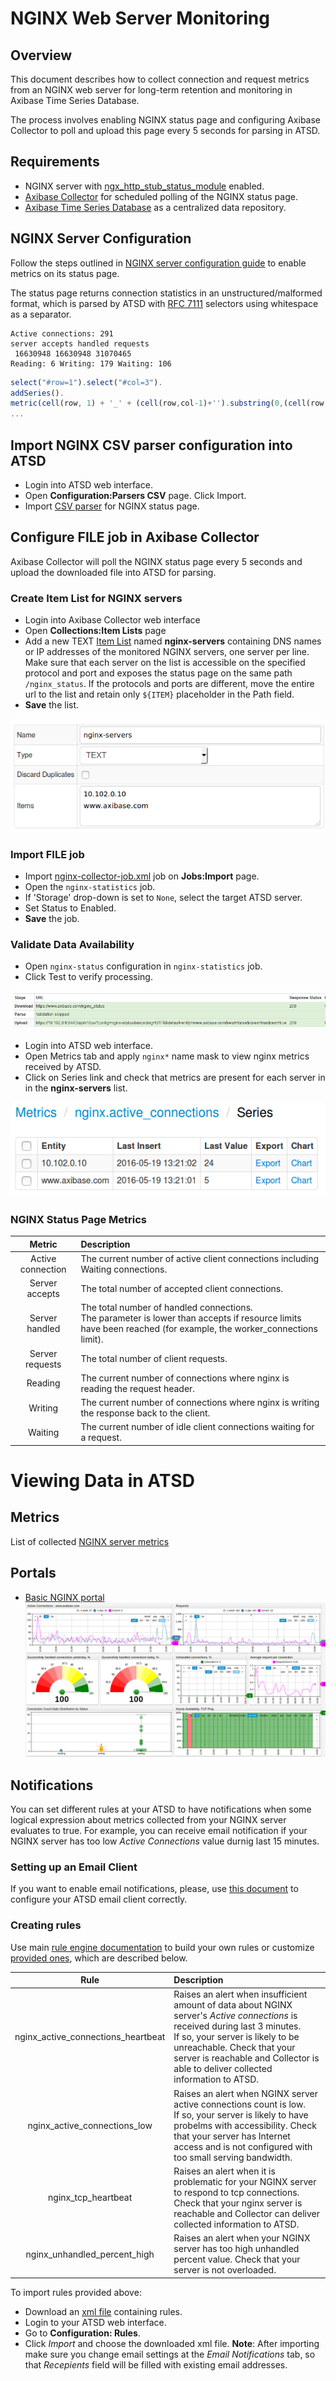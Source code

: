 # NGINX Web Server Monitoring

## Overview

This document describes how to collect connection and request metrics from an NGINX web server for long-term retention and monitoring in Axibase Time Series Database.

The process involves enabling NGINX status page and configuring Axibase Collector to poll and upload this page every 5 seconds for parsing in ATSD.

## Requirements

* NGINX server with [ngx_http_stub_status_module](http://nginx.org/en/docs/http/ngx_http_stub_status_module.html) enabled.
* [Axibase Collector](https://github.com/axibase/axibase-collector-docs/blob/master/README.md) for scheduled polling of the NGINX status page.
* [Axibase Time Series Database](https://github.com/axibase/atsd-docs/blob/master/installation/README.md) as a centralized data repository.

## NGINX Server Configuration

Follow the steps outlined in [NGINX server configuration guide](./nginx-configure.md) to enable metrics on its status page.

The status page returns connection statistics in an unstructured/malformed format, which is parsed by ATSD with [RFC 7111](https://axibase.com/products/axibase-time-series-database/writing-data/csv/csv-schema/) selectors using whitespace as a separator.

```ls
Active connections: 291
server accepts handled requests
 16630948 16630948 31070465
Reading: 6 Writing: 179 Waiting: 106
```

```javascript
select("#row=1").select("#col=3").
addSeries().
metric(cell(row, 1) + '_' + (cell(row,col-1)+'').substring(0,(cell(row,col-1)+'').length-1));
...
```

## Import NGINX CSV parser configuration into ATSD

* Login into ATSD web interface.
* Open **Configuration:Parsers CSV** page. Click Import.
* Import [CSV parser](./configs/nginx-atsd-csv-parser.xml) for NGINX status page.  

## Configure FILE job in Axibase Collector

Axibase Collector will poll the NGINX status page every 5 seconds and upload the downloaded file into ATSD for parsing. 

### Create Item List for NGINX servers

* Login into Axibase Collector web interface
* Open **Collections:Item Lists** page
* Add a new TEXT [Item List](/collections.md) named **nginx-servers** containing DNS names or IP addresses of the monitored NGINX servers, one server per line. Make sure that each server on the list is accessible on the specified protocol and port and exposes the status page on the same path `/nginx_status`. If the protocols and ports are different, move the entire url to the list and retain only `${ITEM}` placeholder in the Path field.
* **Save** the list.
 
![Server list example](./images/nginx-server-list.png)

### Import FILE job

* Import [nginx-collector-job.xml](./configs/nginx-collector-job.xml) job on **Jobs:Import** page.
* Open the `nginx-statistics` job. 
* If 'Storage' drop-down is set to `None`, select the target ATSD server.
* Set Status to Enabled.
* **Save** the job.

### Validate Data Availability

* Open `nginx-status` configuration in `nginx-statistics` job.
* Click Test to verify processing.

![NGINX test](./images/nginx-collector-test.png)

* Login into ATSD web interface.
* Open Metrics tab and apply `nginx*` name mask to view nginx metrics received by ATSD.
* Click on Series link and check that metrics are present for each server in in the **nginx-servers** list.

![NGINX metrics](./images/nginx-metrics-list.png)

### NGINX Status Page Metrics

| Metric                  |                                      Description                                        |
|:-----------------------:|:----------------------------------------------------------------------------------------|
| Active connection       |The current number of active client connections including Waiting connections.           |
| Server accepts          |The total number of accepted client connections.                                         |
| Server handled          |The total number of handled connections.<br> The parameter is lower than accepts if resource limits have been reached (for example, the worker_connections limit).                          |
| Server requests         |The total number of client requests.                                                     |
| Reading                 |The current number of connections where nginx is reading the request header.             |
| Writing                 |The current number of connections where nginx is writing the response back to the client.|
| Waiting                 |The current number of idle client connections waiting for a request.                     |
 
# Viewing Data in ATSD 

## Metrics

List of collected [NGINX server metrics](./nginx-basic-server-metrics.md)

## Portals

* [Basic NGINX portal](http://apps.axibase.com/chartlab/34d82015)
![Basic NGINX portal](./images/nginx-portal-basic.png)

## Notifications
You can set different rules at your ATSD to have notifications when some logical expression about metrics collected from your NGINX server evaluates to true. For example, you can receive email notification if your NGINX server has too low *Active Connections* value durnig last 15 minutes.

### Setting up an Email Client
If you want to enable email notifications, please, use [this document](https://github.com/axibase/atsd-docs/blob/master/administration/setting-up-email-client.md) to configure your ATSD email client correctly.
### Creating rules
Use main [rule engine documentation](https://github.com/axibase/atsd-docs/blob/master/rule-engine/rule-engine.md) to build your own rules or customize [provided ones](./configs/nginx_notification_rules.xml), which are described below. 

| Rule                                     |                                      Description                        |
|:----------------------------------------:|:------------------------------------------------------------------------|
| nginx_active_connections_heartbeat| Raises an alert when insufficient amount of data about NGINX server's *Active connections* is received during last 3 minutes. <br> If so, your server is likely to be unreachable. Check that your server is reachable and Collector is able to deliver collected information to ATSD. |
| nginx_active_connections_low | Raises an alert when NGINX server active connections count is low. <br> If so, your server is likely to have probelms with accessibility. Check that your server has Internet access and is not configured with too small serving bandwidth.|
|nginx_tcp_heartbeat| Raises an alert when it is problematic for your NGINX server to respond to tcp connections. Check that your nginx server is reachable and Collector can deliver collected information to ATSD.|
|nginx_unhandled_percent_high| Raises an alert when your NGINX server has too high unhandled percent value. Check that your server is not overloaded.|

To import rules provided above:
* Download an [xml file](./configs/nginx_notification_rules.xml) containing rules.
* Login to your ATSD web interface.
* Go to **Configuration: Rules**.
* Click *Import* and choose the downloaded xml file.
**Note**: After importing make sure you change email settings at the *Email Notifications* tab, so that *Recepients* field will be filled with existing email addresses.
